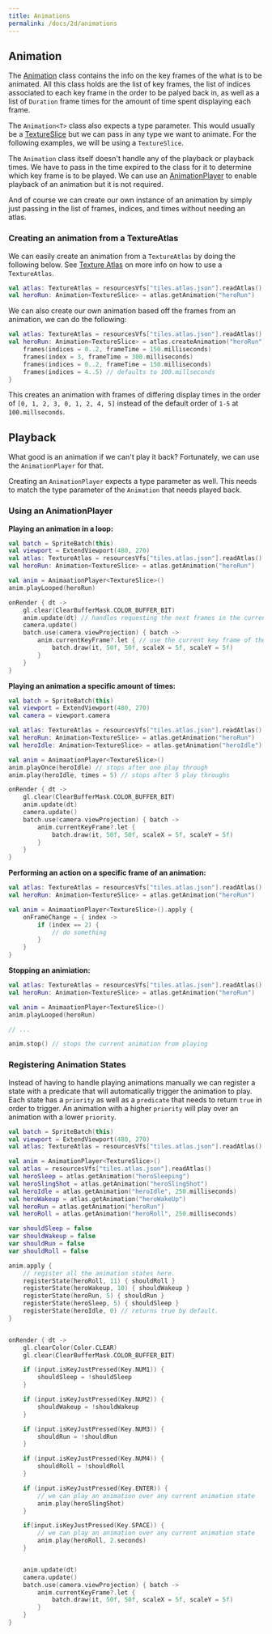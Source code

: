 ```yaml
---
title: Animations
permalink: /docs/2d/animations
---
```


## Animation

The [Animation](https://github.com/littlektframework/littlekt/blob/master/core/src/commonMain/kotlin/com/lehaine/littlekt/graphics/Animation.kt) class contains the info on the key frames of the what is to be animated. All this class holds are the list of key frames, the list of indices associated to each key frame in the order to be palyed back in, as well as a list of `Duration` frame times for the amount of time spent displaying each frame.

The `Animation<T>` class also expects a type parameter. This would usually be a [TextureSlice](/docs/2d/textures-and-textureslices) but we can pass in any type we want to animate. For the following examples, we will be using a `TextureSlice`.

The `Animation` class itself doesn't handle any of the playback or playback times. We have to pass in the time expired to the class for it to determine which key frame is to be played. We can use an [AnimationPlayer](https://github.com/littlektframework/littlekt/blob/master/core/src/commonMain/kotlin/com/lehaine/littlekt/graphics/AnimationPlayer.kt) to enable playback of an animation but it is not required.

And of course we can create our own instance of an animation by simply just passing in the list of frames, indices, and times without needing an atlas.

### Creating an animation from a TextureAtlas

We can easily create an animation from a `TextureAtlas` by doing the following below. See [Texture Atlas](/docs/2d/texture-atlas) on more info on how to use a `TextureAtlas`.

```kotlin
val atlas: TextureAtlas = resourcesVfs["tiles.atlas.json"].readAtlas()
val heroRun: Animation<TextureSlice> = atlas.getAnimation("heroRun")
```

We can also create our own animation based off the frames from an animation, we can do the following:

```kotlin
val atlas: TextureAtlas = resourcesVfs["tiles.atlas.json"].readAtlas()
val heroRun: Animation<TextureSlice> = atlas.createAnimation("heroRun") {
    frames(indices = 0..2, frameTime = 150.milliseconds)
    frames(index = 3, frameTime = 300.milliseconds)
    frames(indices = 0..2, frameTime = 150.milliseconds)
    frames(indices = 4..5) // defaults to 100.millseconds
}
```

This creates an animation with frames of differing display times in the order of `[0, 1, 2, 3, 0, 1, 2, 4, 5]` instead of the default order of `1-5` at `100.millseconds`.

## Playback

What good is an animation if we can't play it back? Fortunately, we can use the `AnimationPlayer` for that.

Creating an `AnimationPlayer` expects a type parameter as well. This needs to match the type parameter of the `Animation` that needs played back.

### Using an AnimationPlayer

**Playing an animation in a loop:**

```kotlin
val batch = SpriteBatch(this)
val viewport = ExtendViewport(480, 270)
val atlas: TextureAtlas = resourcesVfs["tiles.atlas.json"].readAtlas()
val heroRun: Animation<TextureSlice> = atlas.getAnimation("heroRun")

val anim = AnimaationPlayer<TextureSlice>()
anim.playLooped(heroRun)

onRender { dt ->
    gl.clear(ClearBufferMask.COLOR_BUFFER_BIT)
    anim.update(dt) // handles requesting the next frames in the current animation
    camera.update()
    batch.use(camera.viewProjection) { batch ->
        anim.currentKeyFrame?.let { // use the current key frame of the animation to render
            batch.draw(it, 50f, 50f, scaleX = 5f, scaleY = 5f)
        }
    }
}
```

**Playing an animation a specific amount of times:**

```kotlin
val batch = SpriteBatch(this)
val viewport = ExtendViewport(480, 270)
val camera = viewport.camera

val atlas: TextureAtlas = resourcesVfs["tiles.atlas.json"].readAtlas()
val heroRun: Animation<TextureSlice> = atlas.getAnimation("heroRun")
val heroIdle: Animation<TextureSlice> = atlas.getAnimation("heroIdle")

val anim = AnimaationPlayer<TextureSlice>()
anim.playOnce(heroIdle) // stops after one play through
anim.play(heroIdle, times = 5) // stops after 5 play throughs

onRender { dt ->
    gl.clear(ClearBufferMask.COLOR_BUFFER_BIT)
    anim.update(dt)
    camera.update()
    batch.use(camera.viewProjection) { batch ->
        anim.currentKeyFrame?.let {
            batch.draw(it, 50f, 50f, scaleX = 5f, scaleY = 5f)
        }
    }
}
```

**Performing an action on a specific frame of an animation:**

```kotlin
val atlas: TextureAtlas = resourcesVfs["tiles.atlas.json"].readAtlas()
val heroRun: Animation<TextureSlice> = atlas.getAnimation("heroRun")

val anim = AnimaationPlayer<TextureSlice>().apply {
    onFrameChange = { index ->
        if (index == 2) {
            // do something
        }
    }
}
```

**Stopping an animiation:**

```kotlin
val atlas: TextureAtlas = resourcesVfs["tiles.atlas.json"].readAtlas()
val heroRun: Animation<TextureSlice> = atlas.getAnimation("heroRun")

val anim = AnimaationPlayer<TextureSlice>()
anim.playLooped(heroRun)

// ...

anim.stop() // stops the current animation from playing
```

### Registering Animation States

Instead of having to handle playing animations manually we can register a state with a predicate that will automatically trigger the animation to play. Each state has a `priority` as well as a `predicate` that needs to return `true` in order to trigger. An animation with a higher `priority` will play over an animation with a lower `priority`.

```kotlin
val batch = SpriteBatch(this)
val viewport = ExtendViewport(480, 270)
val atlas: TextureAtlas = resourcesVfs["tiles.atlas.json"].readAtlas()

val anim = AnimationPlayer<TextureSlice>()
val atlas = resourcesVfs["tiles.atlas.json"].readAtlas()
val heroSleep = atlas.getAnimation("heroSleeping")
val heroSlingShot = atlas.getAnimation("heroSlingShot")
val heroIdle = atlas.getAnimation("heroIdle", 250.milliseconds)
val heroWakeup = atlas.getAnimation("heroWakeUp")
val heroRun = atlas.getAnimation("heroRun")
val heroRoll = atlas.getAnimation("heroRoll", 250.milliseconds)

var shouldSleep = false
var shouldWakeup = false
var shouldRun = false
var shouldRoll = false

anim.apply {
    // register all the animation states here.
    registerState(heroRoll, 11) { shouldRoll }
    registerState(heroWakeup, 10) { shouldWakeup }
    registerState(heroRun, 5) { shouldRun }
    registerState(heroSleep, 5) { shouldSleep }
    registerState(heroIdle, 0) // returns true by default.
}


onRender { dt ->
    gl.clearColor(Color.CLEAR)
    gl.clear(ClearBufferMask.COLOR_BUFFER_BIT)

    if (input.isKeyJustPressed(Key.NUM1)) {
        shouldSleep = !shouldSleep
    }

    if (input.isKeyJustPressed(Key.NUM2)) {
        shouldWakeup = !shouldWakeup
    }

    if (input.isKeyJustPressed(Key.NUM3)) {
        shouldRun = !shouldRun
    }

    if (input.isKeyJustPressed(Key.NUM4)) {
        shouldRoll = !shouldRoll
    }

    if (input.isKeyJustPressed(Key.ENTER)) {
        // we can play an animation over any current animation state
        anim.play(heroSlingShot)
    }

    if(input.isKeyJustPressed(Key.SPACE)) {
        // we can play an animation over any current animation state
        anim.play(heroRoll, 2.seconds)
    }


    anim.update(dt)
    camera.update()
    batch.use(camera.viewProjection) { batch ->
        anim.currentKeyFrame?.let {
            batch.draw(it, 50f, 50f, scaleX = 5f, scaleY = 5f)
        }
    }
}
```
